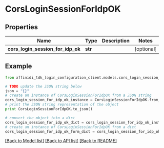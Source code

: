 # CorsLoginSessionForIdpOK

## Properties

| Name                              | Type    | Description | Notes      |
| --------------------------------- | ------- | ----------- | ---------- |
| **cors_login_session_for_idp_ok** | **str** |             | [optional] |

## Example

```python
from affinidi_tdk_login_configuration_client.models.cors_login_session_for_idp_ok import CorsLoginSessionForIdpOK

# TODO update the JSON string below
json = "{}"
# create an instance of CorsLoginSessionForIdpOK from a JSON string
cors_login_session_for_idp_ok_instance = CorsLoginSessionForIdpOK.from_json(json)
# print the JSON string representation of the object
print CorsLoginSessionForIdpOK.to_json()

# convert the object into a dict
cors_login_session_for_idp_ok_dict = cors_login_session_for_idp_ok_instance.to_dict()
# create an instance of CorsLoginSessionForIdpOK from a dict
cors_login_session_for_idp_ok_form_dict = cors_login_session_for_idp_ok.from_dict(cors_login_session_for_idp_ok_dict)
```

[[Back to Model list]](../README.md#documentation-for-models) [[Back to API list]](../README.md#documentation-for-api-endpoints) [[Back to README]](../README.md)
